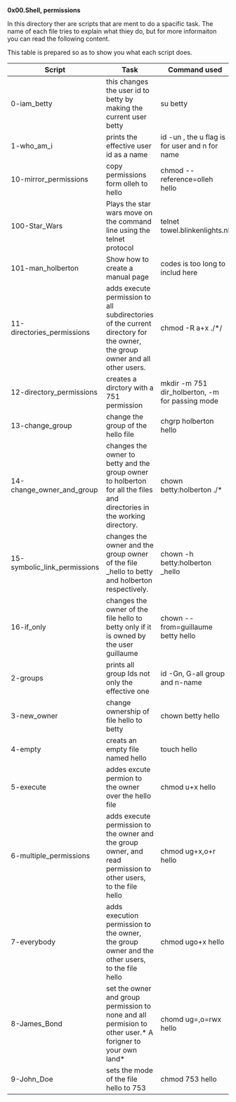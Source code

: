 **0x00.Shell, permissions**

In this directory ther are scripts that are ment to do a spacific task. The name of each file tries to 
explain what thiey do, but for more informaiton you can read the following content.

This table is prepared so as to show you what each script does.

Script | Task | Command used |
----------------------------- | -----------| ---------------|
0-iam_betty|this changes the user id to betty by making the current user betty| su betty
1-who_am_i|prints the effective user id as a name| id -un , the u flag is for user and n for name
10-mirror_permissions|copy permissions form olleh to hello|chmod --reference=olleh hello
100-Star_Wars|Plays the star wars move on the command line using the telnet protocol|telnet towel.blinkenlights.nl
101-man_holberton|Show how to create a manual page| codes is too long to includ here
11-directories_permissions|adds execute permission to all subdirectories of the current directory for the owner, the group owner and all other users.|chmod -R a+x ./*/
12-directory_permissions|creates a dirctory with a 751 permission|mkdir -m 751 dir_holberton, -m for passing mode
13-change_group|change the group of the hello file|chgrp holberton hello
14-change_owner_and_group|changes the owner to betty and the group owner to holberton for all the files and directories in the working directory.|chown betty:holberton ./*
15-symbolic_link_permissions|changes the owner and the group owner of the file _hello to betty and holberton respectively.|chown -h betty:holberton _hello
16-if_only| changes the owner of the file hello to betty only if it is owned by the user guillaume|chown --from=guillaume betty hello
2-groups|prints all group Ids not only the effective one| id -Gn, G-all group and n-name
3-new_owner|change ownership of file hello to betty| chown betty hello
4-empty|creats an empty file named hello| touch hello
5-execute|addes excute permion to the owner over the hello file|chmod u+x hello
6-multiple_permissions|adds execute permission to the owner and the group owner, and read permission to other users, to the file hello|chmod ug+x,o+r hello
7-everybody|adds execution permission to the owner, the group owner and the other users, to the file hello|chmod ugo+x hello
8-James_Bond|set the owner and group permission to none and all permision to other user.* A forigner to your own land*|chomd ug=,o=rwx hello
9-John_Doe|sets the mode of the file hello to 753|chmod 753 hello

